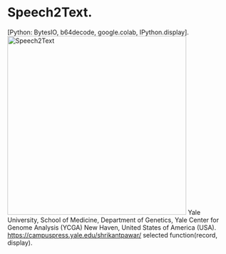 # Speech2Text.
[Python: BytesIO, b64decode, google.colab, IPython.display].
<img width="401" alt="Speech2Text" src="https://github.com/spawar2/Speech2Text/assets/25118302/25b46985-16a5-479c-a9f9-c739ee22f92e">
Yale University, School of Medicine, Department of Genetics, Yale Center for Genome Analysis (YCGA) New Haven, United States of America (USA).
https://campuspress.yale.edu/shrikantpawar/
selected function(record, display).
